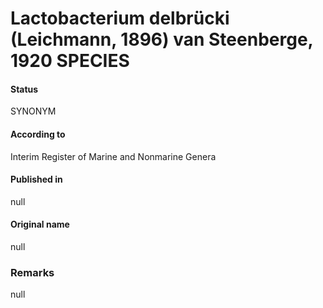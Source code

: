 # Lactobacterium delbrücki (Leichmann, 1896) van Steenberge, 1920 SPECIES

#### Status
SYNONYM

#### According to
Interim Register of Marine and Nonmarine Genera

#### Published in
null

#### Original name
null

### Remarks
null